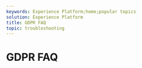 ```yaml
---
keywords: Experience Platform;home;popular topics
solution: Experience Platform
title: GDPR FAQ
topic: troubleshooting
---
```


# GDPR FAQ